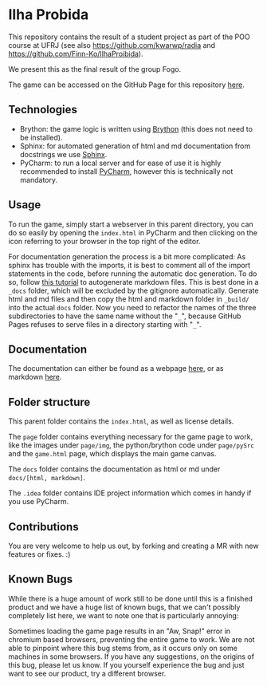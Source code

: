 # Ilha Probida

This repository contains the result of a student project as part of the POO course at UFRJ
(see also https://github.com/kwarwp/radia and https://github.com/Finn-Ko/IlhaProibida).

We present this as the final result of the group Fogo.

The game can be accessed on the GitHub Page for this repository [here](https://finn-ko.github.io/IlhaProibidaPage/).

## Technologies

- Brython: the game logic is written using [Brython](https://brython.info/) (this does not need to be installed).
- Sphinx: for automated generation of html and md documentation from docstrings we use [Sphinx](https://www.sphinx-doc.org/en/master/).
- PyCharm: to run a local server and for ease of use it is highly recommended to install [PyCharm](https://www.jetbrains.com/pycharm/), 
however this is technically not mandatory.

## Usage

To run the game, simply start a webserver in this parent directory, you can do so easily by opening the `index.html` 
in PyCharm and then clicking on the icon referring to your browser in the top right of the editor.

For documentation generation the process is a bit more complicated:
As sphinx has trouble with the imports, it is best to comment all of the import statements in the code,
before running the automatic doc generation.
To do so, follow [this tutorial](https://stackoverflow.com/questions/36237477/python-docstrings-to-github-readme-md) to
autogenerate markdown files. This is best done in a `_docs` folder, which will be excluded by the gitignore automatically.
Generate html and md files and then copy the html and markdown folder in `_build/` into the actual `docs` folder.
Now you need to refactor the names of the three subdirectories to have the same name without the "`_`", because GitHub
Pages refuses to serve files in a directory starting with "`_`".

## Documentation

The documentation can either be found as a webpage [here](https://finn-ko.github.io/IlhaProibidaPage/docs/html/index.html), or as markdown [here](https://github.com/Finn-Ko/IlhaProibidaPage/blob/main/docs/markdown/index.md).

## Folder structure

This parent folder contains the `index.html`, as well as license details. 

The `page` folder contains everything necessary for the game page to work,
like the images under `page/img`, the python/brython code under 
`page/pySrc` and the `game.html` page, which displays the main game canvas.

The `docs` folder contains the documentation as html or md under `docs/[html, markdown]`.

The `.idea` folder contains IDE project information which comes in handy if you use PyCharm.
## Contributions

You are very welcome to help us out, by forking and creating a MR with new features or fixes. :)

## Known Bugs

While there is a huge amount of work still to be done until this is a finished product and we have a huge list of known
bugs, that we can't possibly completely list here, we want to note one that is
particularly annoying:

Sometimes loading the game page results in an "Aw, Snap!" error in chromium based browsers, preventing the entire
game to work. We are not able to pinpoint where this bug stems from, as it occurs only on some machines in some browsers.
If you have any suggestions, on the origins of this bug, please let us know. If you yourself experience the bug and just
want to see our product, try a different browser.

